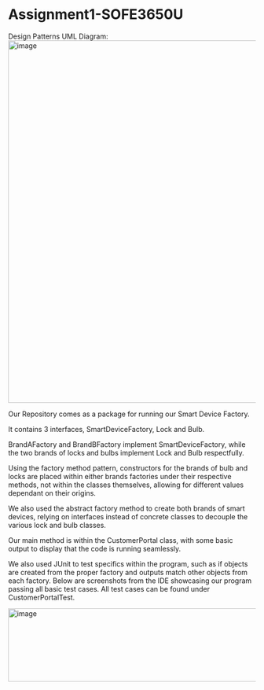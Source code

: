 # Assignment1-SOFE3650U
Design Patterns
UML Diagram:
<img width="952" height="737" alt="image" src="https://github.com/user-attachments/assets/63b47f32-4c52-42d7-a85a-acfcca9c1647" />

Our Repository comes as a package for running our Smart Device Factory.

It contains 3 interfaces, SmartDeviceFactory, Lock and Bulb.

BrandAFactory and BrandBFactory implement SmartDeviceFactory,
while the two brands of locks and bulbs implement Lock and Bulb respectfully.

Using the factory method pattern, constructors for the brands of bulb and locks
are placed within either brands factories under their respective methods, not
within the classes themselves, allowing for different values dependant on their origins.

We also used the abstract factory method to create both brands of smart devices, relying
on interfaces instead of concrete classes to decouple the various lock and bulb classes.

Our main method is within the CustomerPortal class, with some basic output to display
that the code is running seamlessly.

We also used JUnit to test specifics within the program, such as if objects are created
from the proper factory and outputs match other objects from each factory. Below are
screenshots from the IDE showcasing our program passing all basic test cases. All test
cases can be found under CustomerPortalTest.

<img width="831" height="149" alt="image" src="https://github.com/user-attachments/assets/c1dc2d6b-31f4-4382-b8aa-47749956ea21" />
